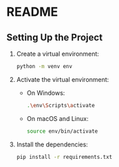 # README

## Setting Up the Project

1. Create a virtual environment:
    ```sh
    python -m venv env
    ```

2. Activate the virtual environment:
    - On Windows:
        ```sh
        .\env\Scripts\activate
        ```
    - On macOS and Linux:
        ```sh
        source env/bin/activate
        ```

3. Install the dependencies:
    ```sh
    pip install -r requirements.txt
    ```